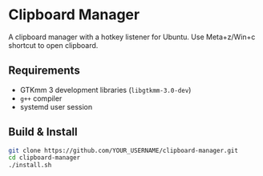# Clipboard Manager

A clipboard manager with a hotkey listener for Ubuntu.
Use Meta+z/Win+c shortcut to open clipboard.

## Requirements

- GTKmm 3 development libraries (`libgtkmm-3.0-dev`)
- `g++` compiler
- systemd user session

## Build & Install

```bash
git clone https://github.com/YOUR_USERNAME/clipboard-manager.git
cd clipboard-manager
./install.sh

